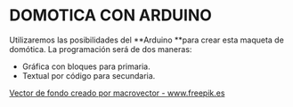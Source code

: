 # DOMOTICA CON ARDUINO

Utilizaremos las posibilidades del **Arduino **para crear esta maqueta de domótica. La programación será de dos maneras:
* Gráfica con bloques para primaria.
* Textual por código para secundaria.

<a href="https://www.freepik.es/fotos-vectores-gratis/fondo">Vector de fondo creado por macrovector - www.freepik.es</a>


